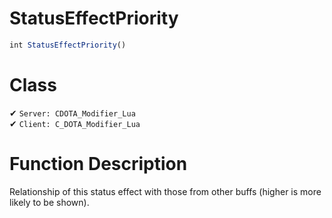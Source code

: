 # StatusEffectPriority
```js	
int StatusEffectPriority()
```
# Class
✔ `Server: CDOTA_Modifier_Lua`  
✔ `Client: C_DOTA_Modifier_Lua`  

# Function Description
Relationship of this status effect with those from other buffs (higher is more likely to be shown).
